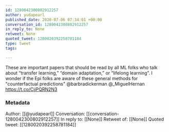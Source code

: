 ```yaml
---
id: 1280042300802912257
author: yudapearl
published_date: 2020-07-06 07:34:01 +00:00
conversation_id: 1280042300802912257
in_reply_to: None
retweet: None
quoted_tweet: 1280020392258781184
type: tweet
tags:

---
```


These are important papers that should be read by all ML folks who talk about “transfer learning,” “domain adaptation,” or “lifelong learning”. I wonder if the Epi folks are aware of these general methods for "counterfactual predictions" @barbradickerman @_MiguelHernan https://t.co/CjjPQRN2N3

### Metadata

Author: [[@yudapearl]]
Conversation: [[conversation-1280042300802912257]]
In reply to: [[None]]
Retweet of: [[None]]
Quoted tweet: [[1280020392258781184]]
